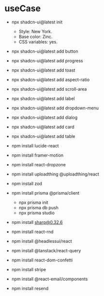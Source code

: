 # useCase

- npx shadcn-ui@latest init
    - Style: New York.
    - Base color: Zinc.
    - CSS variables: yes.

- npx shadcn-ui@latest add button
- npx shadcn-ui@latest add progress
- npx shadcn-ui@latest add toast
- npx shadcn-ui@latest add aspect-ratio
- npx shadcn-ui@latest add scroll-area
- npx shadcn-ui@latest add label
- npx shadcn-ui@latest add dropdown-menu
- npx shadcn-ui@latest add dialog
- npx shadcn-ui@latest add card
- npx shadcn-ui@latest add table

- npm install lucide-react

- npm install framer-motion

- npm install react-dropzone

- npm install uploadthing @uploadthing/react

- npm install zod

- npm install prisma @prisma/client
    - npx prisma init
    - npx prisma db push
    - npx prisma studio

- npm install sharp@0.32.6

- npm install react-rnd

- npm install @headlessui/react

- npm install @tanstack/react-query

- npm install react-dom-confetti

- npm install stripe

- npm install @react-email/components

- npm install resend
